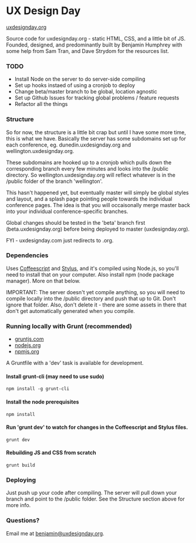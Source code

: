 UX Design Day
=============
[uxdesignday.org](http://uxdesignday.org)

Source code for uxdesignday.org - static HTML, CSS, and a little bit of JS. Founded, designed, and predominantly built by Benjamin Humphrey with some help from Sam Tran, and Dave Strydom for the resources list.

### TODO

* Install Node on the server to do server-side compiling
* Set up hooks instaed of using a cronjob to deploy
* Change beta/master branch to be global, location agnostic
* Set up Github Issues for tracking global problems / feature requests
* Refactor all the things

### Structure

So for now, the structure is a little bit crap but until I have some more time, this is what we have. Basically the server has some subdomains set up for each conference, eg. dunedin.uxdesignday.org and wellington.uxdesignday.org.

These subdomains are hooked up to a cronjob which pulls down the corresponding branch every few minutes and looks into the /public directory. So wellington.uxdesignday.org will reflect whatever is in the /public folder of the branch 'wellington'.

This hasn't happened yet, but eventually master will simply be global styles and layout, and a splash page pointing people towards the individual conference pages. The idea is that you will occaisonally merge master back into your individual conference-specific branches.

Global changes should be tested in the 'beta' branch first (beta.uxdesignday.org) before being deployed to master (uxdesignday.org).

FYI - uxdesignday.com just redirects to .org.

### Dependencies

Uses [Coffeescript](http://coffeescript.org/) and [Stylus](http://learnboost.github.com/stylus/), and it's compiled using Node.js, so you'll need to install that on your computer. Also install npm (node package manager). More on that below.

IMPORTANT: The server doesn't yet compile anything, so you will need to compile locally into the /public directory and push that up to Git. Don't ignore that folder. Also, don't delete it - there are some assets in there that don't get automatically generated when you compile.

### Running locally with Grunt (recommended)

* [gruntjs.com](http://gruntjs.com/)
* [nodejs.org](http://nodejs.org/)
* [npmjs.org](https://npmjs.org/)

A Gruntfile with a 'dev' task is available for development.

#### Install grunt-cli (may need to use sudo)

    npm install -g grunt-cli

#### Install the node prerequisites

    npm install

#### Run 'grunt dev' to watch for changes in the Coffeescript and Stylus files.

    grunt dev

#### Rebuilding JS and CSS from scratch

    grunt build

### Deploying

Just push up your code after compiling. The server will pull down your branch and point to the /public folder. See the Structure section above for more info.

### Questions?

Email me at benjamin@uxdesignday.org.
